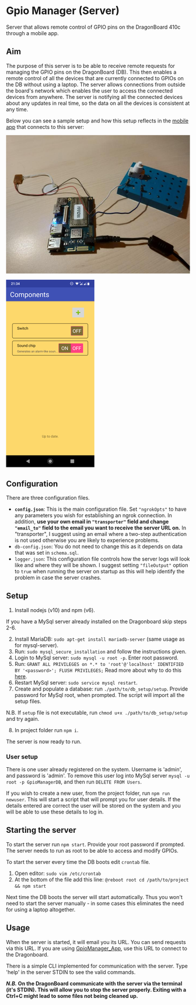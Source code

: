 # Gpio Manager (Server)
Server that allows remote control of GPIO pins on the DragonBoard 410c through a mobile app.

## Aim
The purpose of this server is to be able to receive remote requests for managing
the GPIO pins on the DragonBoard (DB). This then enables a remote control of all the
devices that are currently connected to GPIOs on the DB without using a laptop.
The server allows connections from outside the board's network which enables the 
user to access the connected devices from anywhere. The server is notifying all the connected
devices about any updates in real time, so the data on all the devices is consistent at any time.

Below you can see a sample setup and how this setup reflects in the [mobile app](https://github.com/lukakralj/GpioManager_App) that connects to this server:

![Sample DragonBoard setup with a sound chip and a switch.](./images/sample_setup.jpg?raw=true "Sample DragonBoard setup with a sound chip and a switch.")

![The setup above viewed from the mobile app.](./images/components_screen.png?raw=true "The setup above viewed from the mobile app.")

## Configuration
There are three configuration files.
- **`config.json`**:  This is the main configuration file. Set `"ngrokOpts"` to have any parameters you wish
for establishing an ngrok connection. In addition, **use your own email in `"transporter"` field and change `"email_to"` field to the email you want to receive the server URL on.** In "transporter", I suggest using an email where a two-step authentication is not used otherwise you are likely to experience problems.
- `db-config.json`: You do not need to change this as it depends on data that was set in `schema.sql`.
- `logger.json`: This configuration file controls how the server logs will look like and where they will be shown.
I suggest setting `"fileOutput"` option to `true` when running the server on startup as this will help identify the 
problem in case the server crashes.

## Setup

1. Install nodejs (v10) and npm (v6).

If you have a MySql server already installed on the Dragonboard skip steps 2-6.

2. Install MariaDB: `sudo apt-get install mariadb-server` (same usage as for mysql-server).
3. Run: `sudo mysql_secure_installation` and follow the instructions given.
4. Login to MySql server: `sudo mysql -u root -p`. Enter root password.
5. Run: `GRANT ALL PRIVILEGES on *.* to 'root'@'localhost' IDENTIFIED BY '<password>'; FLUSH PRIVILEGES;`
Read more about why to do this [here](https://stackoverflow.com/questions/28068155/access-denied-for-user-rootlocalhost-using-password-yes-after-new-instal).
6. Restart MySql server: `sudo service mysql restart`.
7. Create and populate a database: run `./path/to/db_setup/setup`. Provide password 
for MySql root, when prompted. The script will import all the setup files.

N.B. If `setup` file is not executable, run `chmod u+x ./path/to/db_setup/setup` and try again.

8. In project folder run `npm i`.

The server is now ready to run.

### User setup
There is one user already registered on the system. Username is 'admin', and password is 'admin'. To remove this user
log into MySql server `mysql -u root -p GpioManagerDB`, and then run `DELETE FROM Users`.

If you wish to create a new user, from the project folder, run `npm run newuser`.
This will start a script that will prompt you for user details. If the details entered are correct the user will
be stored on the system and you will be able to use these details to log in.

## Starting the server
To start the server run `npm start`. Provide your root password if prompted. The server needs to run
as root to be able to access and modify GPIOs.

To start the server every time the DB boots edit `crontab` file.

1. Open editor: `sudo vim /etc/crontab`
2. At the bottom of the file add this line: `@reboot root cd /path/to/project && npm start`

Next time the DB boots the server will start automatically. Thus you won't need to
start the server manually - in some cases this eliminates the need for using a laptop altogether.

## Usage

When the server is started, it will email you its URL. You can send requests via this URL. If you are using [GpioManager_App](https://github.com/lukakralj/GpioManager_App), use this URL to connect to the Dragonboard.

There is a simple CLI implemented for communication with the server. Type 'help' in the server STDIN to see the valid commands.

**_N.B._ On the DragonBoard communicate with the server via the terminal (it's STDIN). This will allow you to stop the server properly. Exiting with a Ctrl+C might lead to some files not being cleaned up.**